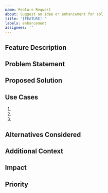 ```yaml
---
name: Feature Request
about: Suggest an idea or enhancement for sol
title: '[FEATURE] '
labels: enhancement
assignees: ''
---
```


<!--
Thanks for suggesting a new feature for sol!
Please fill out the sections below to help us understand your request.
-->

## Feature Description

<!-- A clear and concise description of the feature you're requesting -->

## Problem Statement

<!-- Describe the problem this feature would solve or the need it addresses -->

## Proposed Solution

<!-- Describe how you envision this feature working -->

## Use Cases

<!-- Provide examples of how you would use this feature in your workflow -->

1.
2.
3.

## Alternatives Considered

<!-- Have you considered any alternative solutions or workarounds? -->

## Additional Context

<!-- Add any other context, screenshots, or examples about the feature request here -->

## Impact

<!-- How would this feature improve your experience with sol? -->

## Priority

<!-- How important is this feature to you? (Critical/High/Medium/Low) -->
